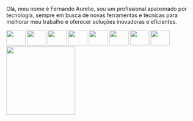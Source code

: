  Olá, meu nome é Fernando Aurelio, sou um profissional apaixonado por tecnologia, sempre em busca de novas ferramentas e técnicas para melhorar meu trabalho e oferecer soluções inovadoras e eficientes.

<div>
<img height="40" width="50" src="https://cdn.jsdelivr.net/gh/devicons/devicon/icons/html5/html5-original-wordmark.svg" />
<img height="40" width="50" src="https://cdn.jsdelivr.net/gh/devicons/devicon/icons/css3/css3-original-wordmark.svg" />
<img height="40" width="50" src="https://cdn.jsdelivr.net/gh/devicons/devicon/icons/javascript/javascript-original.svg" />
<img height="40" width="50" src="https://cdn.jsdelivr.net/gh/devicons/devicon/icons/photoshop/photoshop-plain.svg" />
<img height="40" width="50" src="https://cdn.jsdelivr.net/gh/devicons/devicon/icons/linux/linux-original.svg" />
<img height="40" width="50" src="https://cdn.jsdelivr.net/gh/devicons/devicon/icons/windows8/windows8-original.svg" />
<img height="40" width="50" src="https://cdn.jsdelivr.net/gh/devicons/devicon/icons/csharp/csharp-original.svg" />
<img height="40" width="50" src="https://cdn.jsdelivr.net/gh/devicons/devicon/icons/dot-net/dot-net-original.svg" />
          
          
           
          
                         
</div>        
          
<div align="left">
  <a href="https://github.com/FeReDragon">
  <img height="180em" src="https://github-readme-stats.vercel.app/api?username=FeReDragon&show_icons=true&theme=dark&include_all_commits=true&count_private=true"/>
